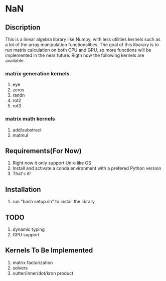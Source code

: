 # NaN
## Discription
This is a linear algebra library like Numpy, with less utilities kernels such as
a lot of the array manipulation functionalities. The goal of this libarary is to 
run matrix calculation on both CPU and GPU, so more functions will be implemented
in the near future. Rigth now the following kernels are available.
### matrix generation kernels
1. eye
2. zeros
3. randn
4. rot2
5. rot3

### matrix math kernels
1. add/substract
2. matmul

## Requirements(For Now)
1. Right now it only support Unix-like OS
2. Install and activate a conda environment with a prefered Python version
3. That's it!

## Installation
1. run "bash setup.sh" to install the library

## TODO
1. dynamic typing
2. GPU support

## Kernels To Be Implemented
1. matrix factorization
2. solvers
3. outter/inner/dot/kron product


